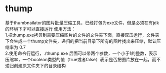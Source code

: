 # thump
基于thumbnailator的图片批量压缩工具，已经打包为exe文件，但是必须在有jdk的环境下才可以直接运行
使用方法：<br>
1.把thump.exe拷贝到需要压缩图片的文件的文件夹下面，直接双击运行，文件夹下会生成一个thump文件夹，递归的把当前目录下所有的图片找出来压缩，默认压缩率为   0.7 <br/>
2.使用命令行运行，./thump.exe 后面可以带两个参数，一个小于1的整数，表示压缩率，一个boolean类型的值（true或者false）表示是否把图片放在一起，而不递归创建原文件夹下的目录结构
